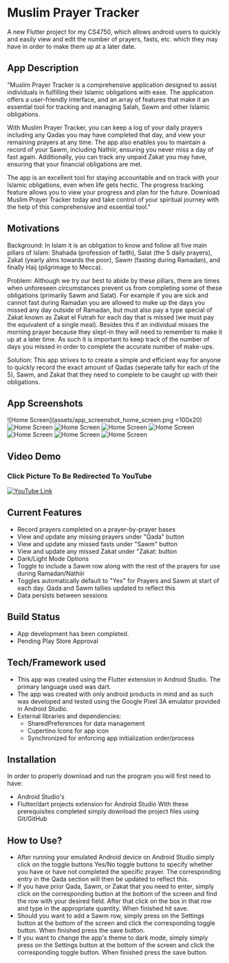 # Muslim Prayer Tracker

A new Flutter project for my CS4750, which allows android users to quickly and easily view and edit the number of prayers, fasts, etc. which they may have in order to make them up at a later date.

## App Description
"Muslim Prayer Tracker is a comprehensive application designed to assist individuals in fulfilling their Islamic obligations with ease. The application offers a user-friendly interface, and an array of features that make it an essential tool for tracking and managing Salah, Sawm and other Islamic obligations.

With Muslim Prayer Tracker, you can keep a log of your daily prayers including any Qadas you may have completed that day, and view your remaining prayers at any time. The app also enables you to maintain a record of your Sawm, including Nathiir, ensuring you never miss a day of fast again. Additionally, you can track any unpaid Zakat you may have, ensuring that your financial obligations are met.

The app is an excellent tool for staying accountable and on track with your Islamic obligations, even when life gets hectic. The progress tracking feature allows you to view your progress and plan for the future. Download Muslim Prayer Tracker today and take control of your spiritual journey with the help of this comprehensive and essential tool."

## Motivations
Background: In Islam it is an obligation to know and follow all five main pillars of Islam: Shahada (profession of faith), Salat (the 5 daily prayers), Zakat (yearly alms towards the poor), Sawm (fasting during Ramadan), and finally Haij (pilgrimage to Mecca). 

Problem: Although we try our best to abide by these pillars, there are times when unforeseen circumstances prevent us from completing some of these obligations (primarily Sawm and Salat). For example if you are sick and cannot fast during Ramadan you are allowed to make up the days you missed any day outside of Ramadan, but must also pay a type special of Zakat known as Zakat el Futrah for each day that is missed (we must pay the equivalent of a single meal). Besides this if an individual misses the morning prayer because they slept-in they will need to remember to make it up at a later time. As such it is important to keep track of the number of days you missed in order to complete the accurate number of make-ups.

Solution: This app strives to to create a simple and efficient way for anyone to quickly record the exact amount of Qadas (seperate tally for each of the 5), Sawm, and Zakat that they need to complete to be caught up with their obligations.

## App Screenshots
![Home Screen](assets/app_screenshot_home_screen.png =100x20)
![Home Screen](assets/app_screenshot_home_screen_sawm.png)
![Home Screen](assets/app_screenshot_qada.png)
![Home Screen](assets/app_screenshot_sawm.png)
![Home Screen](assets/app_screenshot_zakat.png)
![Home Screen](assets/app_screenshot_darkmode_setting.png)
![Home Screen](assets/app_screenshot_darkmode_home.png)
![Home Screen](assets/app_screenshot_darkmode_qada.png)

## Video Demo
### Click Picture To Be Redirected To YouTube 
[![YouTube Link](https://img.youtube.com/vi/serFB91KHYY/maxresdefault.jpg)](https://youtu.be/serFB91KHYY)

## Current Features
- Record prayers completed on a prayer-by-prayer bases
- View and update any missing prayers under "Qada" button
- View and update any missed fasts under "Sawm" button
- View and update any missed Zakat under "Zakat: button
- Dark/Light Mode Options
- Toggle to include a Sawm row along with the rest of the prayers for use during Ramadan/Nathiir
- Toggles automatically default to "Yes" for Prayers and Sawm at start of each day. Qada and Sawm tallies updated to reflect this
- Data persists between sessions

## Build Status
- App development has been completed. 
- Pending Play Store Approval 


## Tech/Framework used
- This app was created using the Flutter extension in Android Studio. The primary language used was dart.
- The app was created with only android products in mind and as such was developed and tested using the Google Pixel 3A emulator provided in Android Studio. 
- External libraries and dependencies:
  - SharedPreferences for data management
  - Cupertino Icons for app icon
  - Synchronized for enforcing app initialization order/process

## Installation
In order to properly download and run the program you will first need to have:
- Android Studio's 
- Flutter/dart projects extension for Android Studio
With these prerequisites completed simply download the project files using Git/GitHub


## How to Use?
- After running your emulated Android device on Android Studio simply click on the toggle buttons Yes/No toggle buttons to specify whether you have or have not completed the specific prayer. The corresponding entry in the Qada section will then be updated to reflect this.
- If you have prior Qada, Sawm, or Zakat that you need to enter, simply click on the corresponding button at the bottom of the screen and find the row with your desired field. After that click on the box in that row and type in the appropriate quantity. When finished hit save.
- Should you want to add a Sawm row, simply press on the Settings button at the bottom of the screen and click the corresponding toggle button. When finished press the save button.
- If you want to change the app's theme to dark mode, simply  simply press on the Settings button at the bottom of the screen and click the corresponding toggle button. When finished press the save button.



